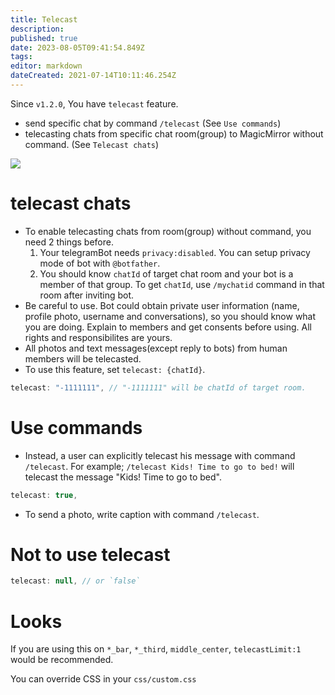 ```yaml
---
title: Telecast
description: 
published: true
date: 2023-08-05T09:41:54.849Z
tags: 
editor: markdown
dateCreated: 2021-07-14T10:11:46.254Z
---
```


Since `v1.2.0`, You have `telecast` feature.

- send specific chat by command `/telecast` (See `Use commands`)
- telecasting chats from specific chat room(group) to MagicMirror without command. (See `Telecast chats`)

![](https://raw.githubusercontent.com/eouia/MMM-TelegramBot/master/sc_overflowed.png)

# telecast chats
- To enable telecasting chats from room(group) without command, you need 2 things before.
  1. Your telegramBot needs `privacy:disabled`. You can setup privacy mode of bot with `@botfather`.
  2. You should know `chatId` of target chat room and your bot is a member of that group. To get `chatId`, use `/mychatid` command in that room after inviting bot.
- Be careful to use. Bot could obtain private user information (name, profile photo, username and conversations), so you should know what you are doing. Explain to members and get consents before using. All rights and responsibilites are yours.
- All photos and text messages(except reply to bots) from human members will be telecasted.
- To use this feature, set `telecast: {chatId}`.
```js
telecast: "-1111111", // "-1111111" will be chatId of target room.
```

# Use commands
- Instead, a user can explicitly telecast his message with command `/telecast`. For example; `/telecast Kids! Time to go to bed!` will telecast the message "Kids! Time to go to bed".
```js
telecast: true,
```
- To send a photo, write caption with command `/telecast`.


# Not to use telecast
```js
telecast: null, // or `false`
```


# Looks
If you are using this on `*_bar`, `*_third`, `middle_center`, `telecastLimit:1` would be recommended.

You can override CSS in your `css/custom.css`
